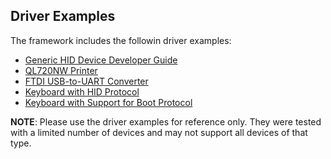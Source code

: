 ## Driver Examples

The framework includes the followin driver examples:

- [Generic HID Device Developer Guide](./GenericHID_Driver/)
- [QL720NW Printer](./QL720NW_UART_USB_Driver/)
- [FTDI USB-to-UART Converter](./FT232RL_FTDI_USB_Driver/)
- [Keyboard with HID Protocol](./HIDKeyboard/)
- [Keyboard with Support for Boot Protocol](./BootKeyboard/)

**NOTE**: Please use the driver examples for reference only. They were tested with a limited number
of devices and may not support all devices of that type.
